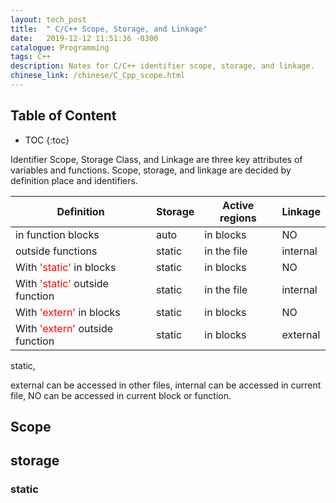 ```yaml
---
layout: tech_post
title:  " C/C++ Scope, Storage, and Linkage"
date:   2019-12-12 11:51:36 -0300
catalogue: Programming
tags: C++ 
description: Notes for C/C++ identifier scope, storage, and linkage.
chinese_link: /chinese/C_Cpp_scope.html
---
```

## Table of Content
* TOC
{:toc}

Identifier Scope, Storage Class, and Linkage are three key attributes of variables and functions.
Scope, storage, and linkage are decided by definition place and identifiers.

   | Definition  |  Storage   |  Active regions  |  Linkage   |
   |  ---        | ----       |  ----            | ----       |
   | in function blocks      | auto    |       in blocks  |     NO       | 
   | outside functions       | static  |       in the file |          internal |
   | With  <span style="color:red;">'static'</span> in blocks  | static  |       in blocks |          NO |
   | With  <span style="color:red;">'static'</span> outside function  | static  |       in the file |          internal |
   | With  <span style="color:red;">'extern'</span> in blocks  | static  |       in blocks |          NO |
   | With  <span style="color:red;">'extern'</span> outside function  | static  |       in blocks |          external |

   static, 
   
   external can be accessed in other files, internal can be accessed in current file, NO can be accessed in current block or function.  


## Scope



## storage 

### static 


